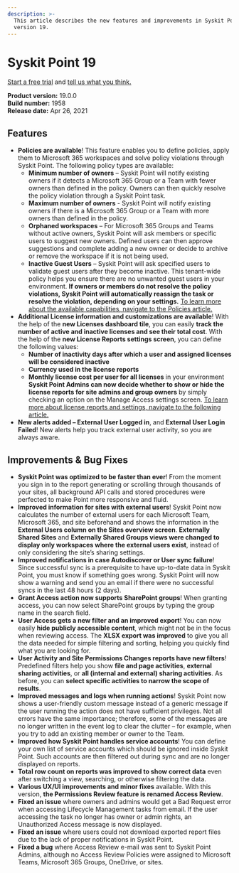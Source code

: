 ```yaml
---
description: >-
  This article describes the new features and improvements in Syskit Point
  version 19.
---
```


# Syskit Point 19

[Start a free trial](https://www.syskit.com/products/point/free-trial/) and [tell us what you think.](https://www.syskit.com/company/contact-us/)

**Product version:** 19.0.0\
**Build number:** 1958\
**Release date:** Apr 26, 2021

## Features

* **Policies are available**! This feature enables you to define policies, apply them to Microsoft 365 workspaces and solve policy violations through Syskit Point. The following policy types are available:
  * **Minimum number of owners** – Syskit Point will notify existing owners if it detects a Microsoft 365 Group or a Team with fewer owners than defined in the policy. Owners can then quickly resolve the policy violation through a Syskit Point task.
  * **Maximum number of owners** - Syskit Point will notify existing owners if there is a Microsoft 365 Group or a Team with more owners than defined in the policy.
  * **Orphaned workspaces** – For Microsoft 365 Groups and Teams without active owners, Syskit Point will ask members or specific users to suggest new owners. Defined users can then approve suggestions and complete adding a new owner or decide to archive or remove the workspace if it is not being used.
  * **Inactive Guest Users** – Syskit Point will ask specified users to validate guest users after they become inactive. This tenant-wide policy helps you ensure there are no unwanted guest users in your environment. **If owners or members do not resolve the policy violations, Syskit Point will automatically reassign the task or resolve the violation, depending on your settings.** [To learn more about the available capabilities, navigate to the Policies article.](../../governance-and-automation/automated-workflows/set-up-policies.md)
* **Additional License information and customizations are available**! With the help of the **new Licenses dashboard tile**, you can easily **track the number of active and inactive licenses and see their total cost**. With the help of the **new License Reports settings screen**, you can define the following values:
  * **Number of inactivity days after which a user and assigned licenses will be considered inactive**
  * **Currency used in the license reports**
  * **Monthly license cost per user for all licenses** in your environment **Syskit Point Admins can now decide whether to show or hide the license reports for site admins and group owners** by simply checking an option on the Manage Access settings screen. [To learn more about license reports and settings, navigate to the following article.](../../configuration/customize-license-reports.md)
* **New alerts added – External User Logged in**, and **External User Login Failed**! New alerts help you track external user activity, so you are always aware.

## Improvements & Bug Fixes

* **Syskit Point was optimized to be faster than ever**! From the moment you sign in to the report generating or scrolling through thousands of your sites, all background API calls and stored procedures were perfected to make Point more responsive and fluid.
* **Improved information for sites with external users**! Syskit Point now calculates the number of external users for each Microsoft Team, Microsoft 365, and site beforehand and shows the information in the **External Users column on the Sites overview screen**. **Externally Shared Sites** and **Externally Shared Groups views were changed to display only workspaces where the external users exist**, instead of only considering the site’s sharing settings.
* **Improved notifications in case Autodiscover or User sync failure**! Since successful sync is a prerequisite to have up-to-date data in Syskit Point, you must know if something goes wrong. Syskit Point will now show a warning and send you an email if there were no successful syncs in the last 48 hours (2 days).
* **Grant Access action now supports SharePoint groups**! When granting access, you can now select SharePoint groups by typing the group name in the search field.
* **User Access gets a new filter and an improved export**! You can now easily **hide publicly accessible content**, which might not be in the focus when reviewing access. The **XLSX export was improved** to give you all the data needed for simple filtering and sorting, helping you quickly find what you are looking for.
* **User Activity and Site Permissions Changes reports have new filters**! Predefined filters help you show **file and page activities**, **external sharing activities**, or **all (internal and external) sharing activities**. As before, you can **select specific activities to narrow the scope of results**.
* **Improved messages and logs when running actions**! Syskit Point now shows a user-friendly custom message instead of a generic message if the user running the action does not have sufficient privileges. Not all errors have the same importance; therefore, some of the messages are no longer written in the event log to clear the clutter – for example, when you try to add an existing member or owner to the Team.
* **Improved how Syskit Point handles service accounts**! You can define your own list of service accounts which should be ignored inside Syskit Point. Such accounts are then filtered out during sync and are no longer displayed on reports.
* **Total row count on reports was improved to show correct data** even after switching a view, searching, or otherwise filtering the data.
* **Various UX/UI improvements and minor fixes** available. With this version, **the Permissions Review feature is renamed Access Review**.
* **Fixed an issue** where owners and admins would get a Bad Request error when accessing Lifecycle Management tasks from email. If the user accessing the task no longer has owner or admin rights, an Unauthorized Access message is now displayed.
* **Fixed an issue** where users could not download exported report files due to the lack of proper notifications in Syskit Point.
* **Fixed a bug** where Access Review e-mail was sent to Syskit Point Admins, although no Access Review Policies were assigned to Microsoft Teams, Microsoft 365 Groups, OneDrive, or sites.
